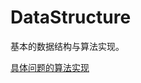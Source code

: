 DataStructure
=============
基本的数据结构与算法实现。

[具体问题的算法实现](DataStructure\AlgorithmImplemmentation\数据结构与算法问题归总.md)